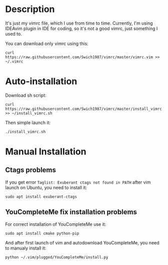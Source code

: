 # Description

It's just my vimrc file, which I use from time to time. Currently, I'm using IDEAvim plugin in IDE for coding, so it's not a good vimrc, just something I used to.

You can download only vimrc using this:

    curl https://raw.githubusercontent.com/Swich1987/vimrc/master/vimrc.vim >> ~/.vimrc

# Auto-installation
Download sh script:

    curl https://raw.githubusercontent.com/Swich1987/vimrc/master/install_vimrc.sh >> ~/install_vimrc.sh
    
Then simple launch it:
    
    ./install_vimrc.sh

# Manual Installation
## Ctags problems
If you get error `Taglist: Exuberant ctags not found in PATH` after vim launch on Ubuntu, you need to install it:

    sudo apt install exuberant-ctags

## YouCompleteMe fix installation problems
For correct installation of YouCompleteMe use it:

    sudo apt install cmake python-pip
And after first launch of vim and autodownload YouCompleteMe, you need to manualy install it:

    python ~/.vim/plugged/YouCompleteMe/install.py

